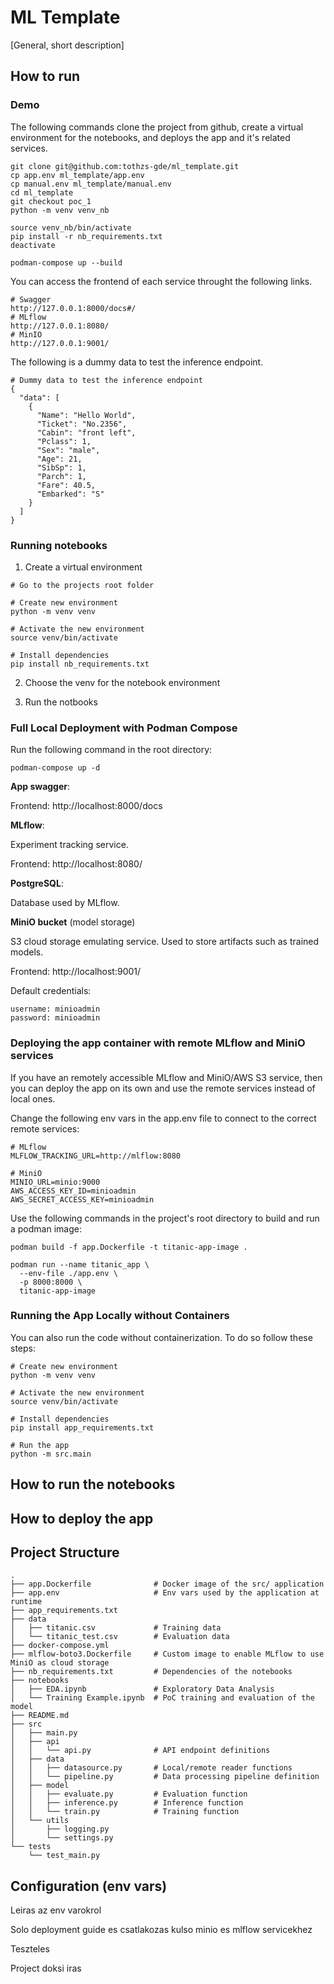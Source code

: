 # ML Template

[General, short description]

## How to run

### Demo

The following commands clone the project from github, create a virtual environment for the notebooks, and deploys the app and it's related services.

```
git clone git@github.com:tothzs-gde/ml_template.git
cp app.env ml_template/app.env
cp manual.env ml_template/manual.env
cd ml_template
git checkout poc_1
python -m venv venv_nb

source venv_nb/bin/activate
pip install -r nb_requirements.txt
deactivate

podman-compose up --build
```

You can access the frontend of each service throught the following links.

```
# Swagger
http://127.0.0.1:8000/docs#/
# MLflow
http://127.0.0.1:8080/
# MinIO
http://127.0.0.1:9001/
```

The following is a dummy data to test the inference endpoint.

```
# Dummy data to test the inference endpoint
{
  "data": [
    {
      "Name": "Hello World",
      "Ticket": "No.2356",
      "Cabin": "front left",
      "Pclass": 1,
      "Sex": "male",
      "Age": 21,
      "SibSp": 1,
      "Parch": 1,
      "Fare": 40.5,
      "Embarked": "S"
    }
  ]
}
```

### Running notebooks

1. Create a virtual environment

```
# Go to the projects root folder

# Create new environment
python -m venv venv

# Activate the new environment
source venv/bin/activate

# Install dependencies
pip install nb_requirements.txt
```

2. Choose the venv for the notebook environment

3. Run the notbooks

### Full Local Deployment with Podman Compose

Run the following command in the root directory:

```
podman-compose up -d
```

**App swagger**:

Frontend: http://localhost:8000/docs

**MLflow**:

Experiment tracking service.

Frontend: http://localhost:8080/

**PostgreSQL**:

Database used by MLflow.

**MiniO bucket** (model storage)

S3 cloud storage emulating service. Used to store artifacts such as trained models.

Frontend: http://localhost:9001/

Default credentials:

```
username: minioadmin
password: minioadmin
```

### Deploying the app container with remote MLflow and MiniO services

If you have an remotely accessible MLflow and MiniO/AWS S3 service, then you can deploy the app on its own and use the remote services instead of local ones.

Change the following env vars in the app.env file to connect to the correct remote services:

```
# MLflow
MLFLOW_TRACKING_URL=http://mlflow:8080

# MiniO
MINIO_URL=minio:9000
AWS_ACCESS_KEY_ID=minioadmin
AWS_SECRET_ACCESS_KEY=minioadmin
```

Use the following commands in the project's root directory to build and run a podman image:

```
podman build -f app.Dockerfile -t titanic-app-image .

podman run --name titanic_app \
  --env-file ./app.env \
  -p 8000:8000 \
  titanic-app-image
```

### Running the App Locally without Containers

You can also run the code without containerization. To do so follow these steps:

```
# Create new environment
python -m venv venv

# Activate the new environment
source venv/bin/activate

# Install dependencies
pip install app_requirements.txt

# Run the app
python -m src.main
```

## How to run the notebooks

## How to deploy the app

## Project Structure

```
.
├── app.Dockerfile              # Docker image of the src/ application
├── app.env                     # Env vars used by the application at runtime
├── app_requirements.txt
├── data
│   ├── titanic.csv             # Training data
│   └── titanic_test.csv        # Evaluation data
├── docker-compose.yml
├── mlflow-boto3.Dockerfile     # Custom image to enable MLflow to use MiniO as cloud storage
├── nb_requirements.txt         # Dependencies of the notebooks
├── notebooks
│   ├── EDA.ipynb               # Exploratory Data Analysis
│   └── Training Example.ipynb  # PoC training and evaluation of the model
├── README.md
├── src
│   ├── main.py
│   ├── api
│   │   └── api.py              # API endpoint definitions
│   ├── data
│   │   ├── datasource.py       # Local/remote reader functions
│   │   └── pipeline.py         # Data processing pipeline definition
│   ├── model
│   │   ├── evaluate.py         # Evaluation function
│   │   ├── inference.py        # Inference function
│   │   └── train.py            # Training function
│   └── utils
│       ├── logging.py
│       └── settings.py
└── tests
    └── test_main.py
```

## Configuration (env vars)





Leiras az env varokrol

Solo deployment guide es csatlakozas kulso minio es mlflow servicekhez

Teszteles

Project doksi iras
